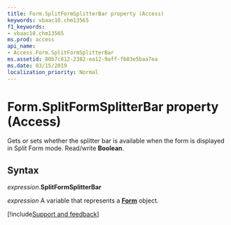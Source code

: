 ```yaml
---
title: Form.SplitFormSplitterBar property (Access)
keywords: vbaac10.chm13565
f1_keywords:
- vbaac10.chm13565
ms.prod: access
api_name:
- Access.Form.SplitFormSplitterBar
ms.assetid: 80b7c812-2382-ea12-9aff-fb83e5baa7ea
ms.date: 03/15/2019
localization_priority: Normal
---
```



# Form.SplitFormSplitterBar property (Access)

Gets or sets whether the splitter bar is available when the form is displayed in Split Form mode. Read/write **Boolean**.


## Syntax

_expression_.**SplitFormSplitterBar**

_expression_ A variable that represents a **[Form](Access.Form.md)** object.




[!include[Support and feedback](~/includes/feedback-boilerplate.md)]